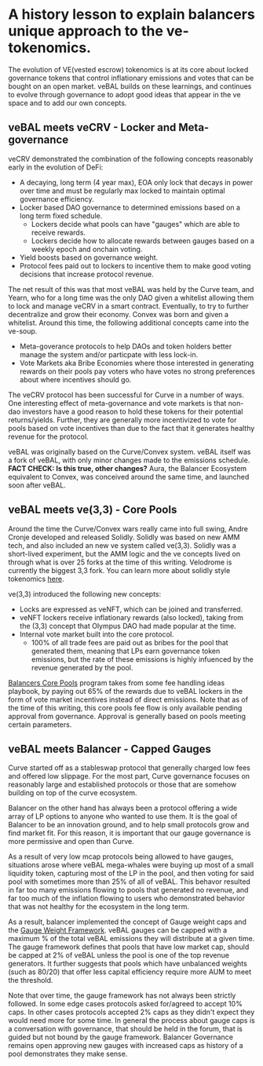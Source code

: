 # A history lesson to explain balancers unique approach to the ve-tokenomics.
The evolution of VE(vested escrow) tokenomics is at its core about locked governance tokens that control inflationary emissions and votes that can be bought on an open market.  veBAL builds on these learnings, and continues to evolve through governance to adopt good ideas that appear in the ve space and to add our own concepts.


## veBAL meets veCRV - Locker and Meta-governance

veCRV demonstrated the combination of the following concepts reasonably early in the evolution of DeFi:
 - A decaying, long term (4 year max),  EOA only lock that decays in power over time and must be regularly max locked to maintain optimal governance efficiency.
 - Locker based DAO governance to determined emissions based on a long term fixed schedule.
   - Lockers decide what pools can have "gauges" which are able to receive rewards.
   - Lockers decide how to allocate rewards between gauges based on a weekly epoch and onchain voting.
 - Yield boosts based on governance weight.
 - Protocol fees paid out to lockers to incentive them to make good voting decisions that increase protocol revenue.

The net result of this was that most veBAL was held by the Curve team, and Yearn, who for a long time was the only DAO given a whitelist allowing them to lock and manage veCRV in a smart contract.  Eventually, to try to further decentralize and grow their economy. Convex was born and given a whitelist.  Around this time, the following additional concepts came into the ve-soup.
 - Meta-goverance protocols to help DAOs and token holders better manage the system and/or particpate with less lock-in.
 - Vote Markets aka Bribe Economies where those interested in generating rewards on their pools pay voters who have votes no strong preferences about where incentives should go.

The veCRV protocol has been successful for Curve in a number of ways.  One interesting effect of meta-governance and vote markets is that non-dao investors have a good reason to hold these tokens for their potential returns/yields.  Further, they are generally more incentivized to vote for pools based on vote incentives than due to the fact that it generates healthy revenue for the protocol.

veBAL was originally based on the Curve/Convex system.  veBAL itself was a fork of veBAL, with only minor changes made to the emissions schedule.  **FACT CHECK: Is this true, other changes?** 
Aura, the Balancer Ecosystem equivalent to Convex, was conceived around the same time, and launched soon after veBAL.  
## veBAL meets ve(3,3) - Core Pools 
Around the time the Curve/Convex wars really came into full swing, Andre Cronje developed and released Solidly.  Solidly was based on new AMM tech, and also included an new ve system called ve(3,3).  Solidly was a short-lived experiment, but the AMM logic and the ve concepts lived on through what is over 25 forks at the time of this writing.   Velodrome is currently the biggest 3,3 fork.  You can learn more about solidly style tokenomics [here](https://docs.velodrome.finance/tokenomics).

ve(3,3) introduced the following new concepts:
 - Locks are expressed as veNFT, which can be joined and transferred.
 - veNFT lockers receive inflationary rewards (also locked), taking from the (3,3) concept that Olympus DAO had made popular at the time.
 - Internal vote market built into the core protocol.
   - 100% of all trade fees are paid out as bribes for the pool that generated them, meaning that LPs earn governance token emissions, but the rate of these emissions is highly infuenced by the revenue generated by the pool.

[Balancers Core Pools](https://forum.balancer.fi/t/bip-19-incentivize-core-pools-l2-usage/3329) program takes from some fee handling ideas playbook, by paying out 65% of the rewards due to veBAL lockers in the form of vote market incentives instead of direct emissions.  Note that as of the time of this writing, this core pools fee flow is only available pending approval from governance.   Approval is generally based on pools meeting certain parameters.

## veBAL meets Balancer - Capped Gauges
Curve started off as a stableswap protocol that generally charged low fees and offered low slippage.  For the most part, Curve governance focuses on reasonably large and established protocols or those that are somehow building on top of the curve ecosystem.

Balancer on the other hand has always been a protocol offering a wide array of LP options to anyone who wanted to use them.  It is the goal of Balancer to be an innovation ground, and to help small protocols grow and find market fit.  For this reason, it is important that our gauge governance is more permissive and open than Curve.

As a result of very low mcap protocols being allowed to have gauges, situations arose where veBAL mega-whales were buying up most of a small liquidity token, capturing most of the LP in the pool, and then voting for said pool with sometimes more than 25% of all of veBAL.
This behavor resulted in far too many emissions flowing to pools that generated no revenue, and far too much of the inflation flowing to users who demonstrated behavior that was not healthy for the ecosystem in the long term.

As a result, balancer implemented the concept of Gauge weight caps and the [Gauge Weight Framework](https://forum.balancer.fi/t/bip-57-introduce-gauge-framework-v1/3604).  veBAL gauges can be capped with a maximum % of the total veBAL emissions they will distribute at a given time.  The gauge framework defines that pools that have low market cap, should be capped at 2% of veBAL unless the pool is one of the top revenue generators.  It further suggests that pools which have unbalanced weights (such as 80/20) that offer less capital efficiency require more AUM to meet the threshold.

Note that over time, the gauge framework has not always been strictly followed.  In some edge cases protocols asked for/agreed to accept 10% caps.  In other cases protocols accepted 2% caps as they didn't expect they would need more for some time.  In general the process about gauge caps is a conversation with governance, that should be held in the forum, that is guided but not bound by the gauge framework.  Balancer Governance remains open approving new gauges with increased caps as history of a pool demonstrates they make sense.

